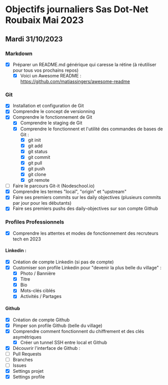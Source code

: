 # Objectifs journaliers Sas Dot-Net Roubaix Mai 2023

## Mardi 31/10/2023

### Markdown

- [x] Préparer un README.md générique qui caresse la rétine (à réutiliser pour tous vos prochains repos)
    - [x] Voici un Awesome README : https://github.com/matiassingers/awesome-readme

### Git

- [x] Installation et configuration de Git
- [x] Comprendre le concept de versionning
- [x] Comprendre le fonctionnement de Git
    - [x] Comprendre le staging de Git
    - [x] Comprendre le fonctionnent et l'utilité des commandes de bases de Git :
        - [x] git init
        - [x] git add
        - [x] git status
        - [x] git commit
        - [x] git pull
        - [x] git push
        - [x] git clone
        - [x] git remote
- [ ] Faire le parcours Git-it (Nodeschool.io)
- [x] Comprendre les termes "local", "origin" et "upstream"
- [x] Faire ses premiers commits sur les daily objectives (plusieurs commits par jour pour les débutants)
- [x] Faire ses premiers pushs des daily-objectives sur son compte Github

### Profiles Professionnels

- [x] Comprendre les attentes et modes de fonctionnement des recruteurs tech en 2023

#### Linkedin :

- [x] Création de compte Linkedin (si pas de compte)
- [x] Customiser son profile Linkedin pour "devenir la plus belle du village" :
    - [x] Photo / Bannière
    - [x] Titre
    - [x] Bio
    - [x] Mots-clés ciblés
    - [x] Activités / Partages

#### Github

- [x] Création de compte Github
- [x] Pimper son profile Github (belle du village)
- [x] Comprendre comment fonctionnent du chiffrement et des clés asymétriques
  - [x] Créer un tunnel SSH entre local et Github
- [x] Découvrir l'interface de Github :
- [ ] Pull Requests
- [ ] Branches
- [ ] Issues
- [x] Settings projet
- [x] Settings profile
